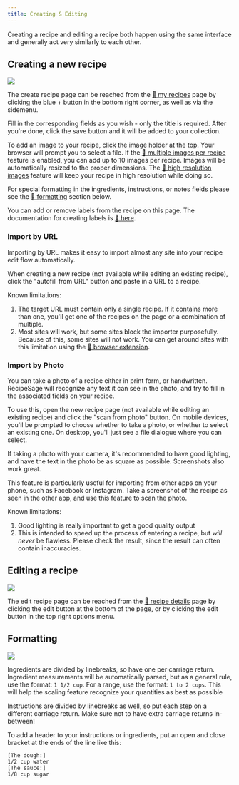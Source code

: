 ```yaml
---
title: Creating & Editing
---
```


Creating a recipe and editing a recipe both happen using the same interface and generally act very similarly to each other.

## Creating a new recipe

<img className="screenshot" src="/img/edit-recipe.png"></img>

The create recipe page can be reached from the [📖 my recipes](./my-recipes.md) page by clicking the blue + button in the bottom right corner, as well as via the sidemenu.

Fill in the corresponding fields as you wish - only the title is required. After you're done, click the save button and it will be added to your collection.

To add an image to your recipe, click the image holder at the top. Your browser will prompt you to select a file. If the [📖 multiple images per recipe](../contributing.md) feature is enabled, you can add up to 10 images per recipe. Images will be automatically resized to the proper dimensions. The [📖 high resolution images](../contributing.md) feature will keep your recipe in high resolution while doing so.

For special formatting in the ingredients, instructions, or notes fields please see the [📖 formatting](./edit-recipe.md#formatting) section below.

You can add or remove labels from the recipe on this page. The documentation for creating labels is [📖 here](../labels/create.md).

### Import by URL

Importing by URL makes it easy to import almost any site into your recipe edit flow automatically.

When creating a new recipe (not available while editing an existing recipe), click the "autofill from URL" button and paste in a URL to a recipe.

Known limitations:

1. The target URL must contain only a single recipe. If it contains more than one, you'll get one of the recipes on the page or a combination of multiple.
2. Most sites will work, but some sites block the importer purposefully. Because of this, some sites will not work. You can get around sites with this limitation using the [📖 browser extension](../browser-extension.md).

### Import by Photo

You can take a photo of a recipe either in print form, or handwritten. RecipeSage will recognize any text it can see in the photo, and try to fill in the associated fields on your recipe.

To use this, open the new recipe page (not available while editing an existing recipe) and click the "scan from photo" button. On mobile devices, you'll be prompted to choose whether to take a photo, or whether to select an existing one. On desktop, you'll just see a file dialogue where you can select.

If taking a photo with your camera, it's recommended to have good lighting, and have the text in the photo be as square as possible. Screenshots also work great.

This feature is particularly useful for importing from other apps on your phone, such as Facebook or Instagram. Take a screenshot of the recipe as seen in the other app, and use this feature to scan the photo.

Known limitations:

1. Good lighting is really important to get a good quality output
2. This is intended to speed up the process of entering a recipe, but _will never_ be flawless. Please check the result, since the result can often contain inaccuracies.

## Editing a recipe

<img className="screenshot" src="/img/edit-recipe.png"></img>

The edit recipe page can be reached from the [📖 recipe details](./recipe-details.md) page by clicking the edit button at the bottom of the page, or by clicking the edit button in the top right options menu.

## Formatting

<img className="screenshot" src="/img/recipe-details-ingredients.png"></img>

Ingredients are divided by linebreaks, so have one per carriage return. Ingredient measurements will be automatically parsed, but as a general rule, use the format: `1 1/2 cup`. For a range, use the format: `1 to 2 cups`. This will help the scaling feature recognize your quantities as best as possible

Instructions are divided by linebreaks as well, so put each step on a different carriage return. Make sure not to have extra carriage returns in-between!

To add a header to your instructions or ingredients, put an open and close bracket at the ends of the line like this:

```
[The dough:]
1/2 cup water
[The sauce:]
1/8 cup sugar
```

